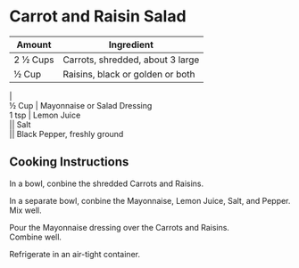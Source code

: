 # Carrot and Raisin Salad  
  
Amount | Ingredient  
|----|----|  
2 ½ Cups | Carrots, shredded, about 3 large  
½ Cup | Raisins, black or golden or both  
 |  
½ Cup | Mayonnaise or Salad Dressing  
1 tsp | Lemon Juice  
|| Salt  
|| Black Pepper, freshly ground  
  
## Cooking Instructions  
  
In a bowl, conbine the shredded Carrots and Raisins.  
  
In a separate bowl, conbine the Mayonnaise, Lemon Juice, Salt, and Pepper.  
Mix well.  
  
Pour the Mayonnaise dressing over the Carrots and Raisins.  
Combine well.  
  
Refrigerate in an air-tight container.  
  